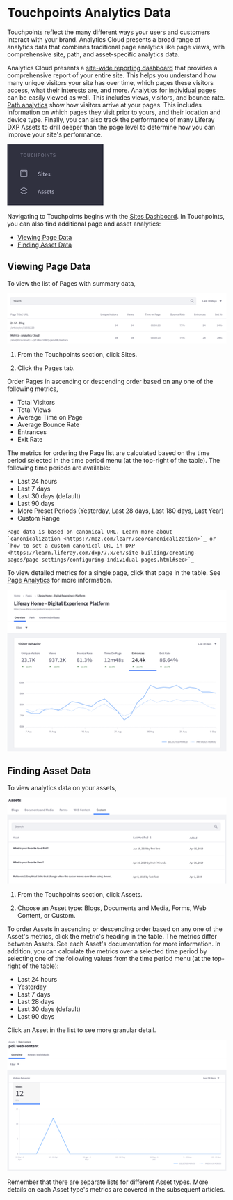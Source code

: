 # Touchpoints Analytics Data

Touchpoints reflect the many different ways your users and customers interact with your brand. Analytics Cloud presents a broad range of analytics data that combines traditional page analytics like page views, with comprehensive site, path, and asset-specific analytics data.

Analytics Cloud presents a [site-wide reporting dashboard](sites-dashboard.md) that provides a comprehensive report of your entire site. This helps you understand how many unique visitors your site has over time, which pages these visitors access, what their interests are, and more. Analytics for [individual pages](pages/pages.md) can be easily viewed as well. This includes views, visitors, and bounce rate. [Path analytics](pages/paths.md) show how visitors arrive at your pages. This includes information on which pages they visit prior to yours, and their location and device type. Finally, you can also track the performance of many Liferay DXP Assets to drill deeper than the page level to determine how you can improve your site's performance.

![The Touchpoints menu provides access to information about Sites, Pages, and Assets.](touchpoints/images/01.png)

Navigating to Touchpoints begins with the [Sites Dashboard](sites-dashboard.md). In Touchpoints, you can also find additional page and asset analytics:

* [Viewing Page Data](#viewing-page-data)
* [Finding Asset Data](#finding-asset-data)

## Viewing Page Data

To view the list of Pages with summary data,

![The Pages tab presents pages and several columns of data over a period of time.](touchpoints/images/02.png)

1. From the Touchpoints section, click Sites.

1. Click the Pages tab.

Order Pages in ascending or descending order based on any one of the following metrics,

* Total Visitors
* Total Views
* Average Time on Page
* Average Bounce Rate
* Entrances
* Exit Rate

The metrics for ordering the Page list are calculated based on the time period selected in the time period menu (at the top-right of the table). The following time periods are available:

* Last 24 hours
* Last 7 days
* Last 30 days (default)
* Last 90 days
* More Preset Periods (Yesterday, Last 28 days, Last 180 days, Last Year)
* Custom Range

```Note::
Page data is based on canonical URL. Learn more about `canonicalization <https://moz.com/learn/seo/canonicalization>`_ or `how to set a custom canonical URL in DXP <https://learn.liferay.com/dxp/7.x/en/site-building/creating-pages/page-settings/configuring-individual-pages.html#seo>`_
```

To view detailed metrics for a single page, click that page in the table. See [Page Analytics](pages/pages.md) for more information.

![The Visitor Behavior panel shows detailed statistics over a period of time.](touchpoints/images/03.png)

## Finding Asset Data

To view analytics data on your assets,

![Asset Data is organized by asset type tabs.](touchpoints/images/04.png)

1. From the Touchpoints section, click Assets. 

1. Choose an Asset type: Blogs, Documents and Media, Forms, Web Content, or Custom.

To order Assets in ascending or descending order based on any one of the Asset's metrics, click the metric's heading in the table. The metrics differ between Assets. See each Asset's documentation for more information. In addition, you can calculate the metrics over a selected time period by selecting one of the following values from the time period menu (at the top-right of the table):

* Last 24 hours
* Yesterday
* Last 7 days
* Last 28 days
* Last 30 days (default)
* Last 90 days

Click an Asset in the list to see more granular detail. 

![Asset specific metrics data identifies viewing trends over time.](touchpoints/images/05.png)

Remember that there are separate lists for different Asset types. More details on each Asset type's metrics are covered in the subsequent articles.
